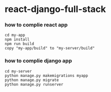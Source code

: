 # react-django-full-stack

### how to complie react app
```
cd my-app
npm install
npm run build
copy "my-app/build" to "my-server/build"
```

### how to complie django app
```
cd my-server
python manage.py makemigrations myapp
python manage.py migrate
python manage.py runserver
```
